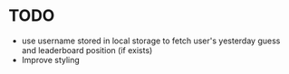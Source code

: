 # TODO
- use username stored in local storage to fetch user's yesterday guess and leaderboard position (if exists)
- Improve styling